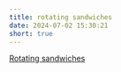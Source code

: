 ```yaml
---
title: rotating sandwiches
date: 2024-07-02 15:30:21
short: true
---
```


[Rotating sandwiches](https://rotatingsandwiches.com)
